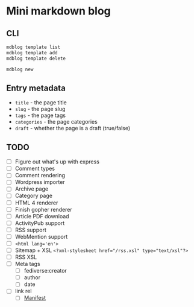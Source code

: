 # Mini markdown blog

## CLI

```bash
mdblog template list
mdblog template add
mdblog template delete

mdblog new
```

## Entry metadata

- `title` - the page title
- `slug` - the page slug
- `tags` - the page tags
- `categories` - the page categories
- `draft` - whether the page is a draft (true/false)

## TODO

- [ ] Figure out what's up with express
- [ ] Comment types
- [ ] Comment rendering
- [ ] Wordpress importer
- [ ] Archive page
- [ ] Category page
- [ ] HTML 4 renderer
- [ ] Finish gopher renderer
- [ ] Article PDF download
- [ ] ActivityPub support
- [ ] RSS support
- [ ] WebMention support
- [ ] `<html lang='en'>`
- [ ] Sitemap + XSL `<?xml-stylesheet href="/rss.xsl" type="text/xsl"?>`
- [ ] RSS XSL 
- [ ] Meta tags
  - [ ] fediverse:creator
  - [ ] author
  - [ ] date
- [ ] link rel
  - [ ] [Manifest](https://developer.mozilla.org/en-US/docs/Web/Manifest)
